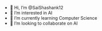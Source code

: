 - 👋 Hi, I’m @SaiShashank12
- 👀 I’m interested in AI
- 🌱 I’m currently learning Computer Science
- 💞️ I’m looking to collaborate on AI

<!---
SaiShashank12/SaiShashank12 is a ✨ special ✨ repository because its `README.md` (this file) appears on your GitHub profile.
You can click the Preview link to take a look at your changes.
--->
